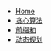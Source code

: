 <!-- docs/_sidebar.md -->

* [Home](algorithm/README.md)
* [贪心算法](algorithm/greedy/README.md)
* [前缀和](algorithm/prefix-sum/README.md)
* [动态规划](algorithm/dynamic-programming/README.md)